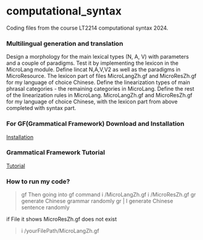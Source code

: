 # computational_syntax
Coding files from the course LT2214 computational syntax 2024.

### Multilingual generation and translation

Design a morphology for the main lexical types (N, A, V) with parameters and a couple of paradigms. Test it by implementing the lexicon in the MicroLang module. Define lincat N,A,V,V2 as well as the paradigms in MicroResource. The lexicon part of files MicroLangZh.gf and MicroResZh.gf for my language of choice Chinese. 
Define the linearization types of main phrasal categories - the remaining categories in MicroLang. Define the rest of the linearization rules in MicroLang. MicroLangZh.gf and MicroResZh.gf for my language of choice Chinese, with the lexicon part from above completed with syntax part.


### For GF(Grammatical Framework) Download and Installation
[Installation](https://www.grammaticalframework.org/download/index-3.11.html)

### Grammatical Framework Tutorial
[Tutorial](https://www.grammaticalframework.org/doc/tutorial/gf-tutorial.html#toc8)

### How to run my code?
> gf
Then going into gf command
> i /MicroLangZh.gf
> i /MicroResZh.gf
> gr            generate Chinese grammar randomly
> gr | l        generate Chinese sentence randomly

if File it shows MicroResZh.gf does not exist
> i /yourFilePath/MicroLangZh.gf

